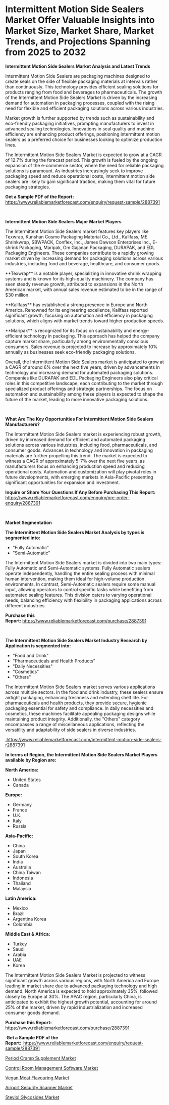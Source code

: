 <p><h1>Intermittent Motion Side Sealers Market Offer Valuable Insights into Market Size, Market Share, Market Trends, and Projections Spanning from 2025 to 2032</h1></p><p><strong>Intermittent Motion Side Sealers Market Analysis and Latest Trends</strong></p>
<p><p>Intermittent Motion Side Sealers are packaging machines designed to create seals on the side of flexible packaging materials at intervals rather than continuously. This technology provides efficient sealing solutions for products ranging from food and beverages to pharmaceuticals. The growth of the Intermittent Motion Side Sealers Market is driven by the increasing demand for automation in packaging processes, coupled with the rising need for flexible and efficient packaging solutions across various industries.</p><p>Market growth is further supported by trends such as sustainability and eco-friendly packaging initiatives, prompting manufacturers to invest in advanced sealing technologies. Innovations in seal quality and machine efficiency are enhancing product offerings, positioning intermittent motion sealers as a preferred choice for businesses looking to optimize production lines.</p><p>The Intermittent Motion Side Sealers Market is expected to grow at a CAGR of 12.7% during the forecast period. This growth is fueled by the ongoing expansion of the e-commerce sector, where the need for reliable packaging solutions is paramount. As industries increasingly seek to improve packaging speed and reduce operational costs, intermittent motion side sealers are likely to gain significant traction, making them vital for future packaging strategies.</p></p>
<p><strong>Get a Sample PDF of the Report:&nbsp;</strong> <a href="https://www.reliablemarketforecast.com/enquiry/request-sample/2887391?utm_campaign=1080&utm_medium=2&utm_source=Github&utm_content=ia&utm_term=14032025&utm_id=intermittent-motion-side-sealers">https://www.reliablemarketforecast.com/enquiry/request-sample/2887391</a></p>
<p>&nbsp;</p>
<p><strong>Intermittent Motion Side Sealers Major Market Players</strong></p>
<p><p>The Intermittent Motion Side Sealers market features key players like Texwrap, Kunshan Cosmo Packaging Material Co., Ltd., Kallfass, ME Shrinkwrap, SBWPACK, Conflex, Inc., James Dawson Enterprises Inc., E-shrink Packaging, Maripak, Om Gajanan Packaging, DURAPAK, and EDL Packaging Engineers. These companies contribute to a rapidly growing market driven by increasing demand for packaging solutions across various industries, including food and beverage, healthcare, and consumer goods. </p><p>**Texwrap** is a notable player, specializing in innovative shrink wrapping systems and is known for its high-quality machinery. The company has seen steady revenue growth, attributed to expansions in the North American market, with annual sales revenue estimated to be in the range of $30 million.</p><p>**Kallfass** has established a strong presence in Europe and North America. Renowned for its engineering excellence, Kallfass reported significant growth, focusing on automation and efficiency in packaging solutions, which aligns with market trends toward higher production speeds.</p><p>**Maripak** is recognized for its focus on sustainability and energy-efficient technology in packaging. This approach has helped the company capture market share, particularly among environmentally conscious consumers. Sales revenue is projected to increase by approximately 10% annually as businesses seek eco-friendly packaging solutions.</p><p>Overall, the Intermittent Motion Side Sealers market is anticipated to grow at a CAGR of around 6% over the next five years, driven by advancements in technology and increasing demand for automated packaging solutions. Companies like DURAPAK and EDL Packaging Engineers also play critical roles in this competitive landscape, each contributing to the market through specialized product offerings and strategic partnerships. The focus on automation and sustainability among these players is expected to shape the future of the market, leading to more innovative packaging solutions.</p></p>
<p>&nbsp;</p>
<p><strong>What Are The Key Opportunities For Intermittent Motion Side Sealers Manufacturers?</strong></p>
<p><p>The Intermittent Motion Side Sealers market is experiencing robust growth, driven by increased demand for efficient and automated packaging solutions across various industries, including food, pharmaceuticals, and consumer goods. Advances in technology and innovation in packaging materials are further propelling this trend. The market is expected to witness a CAGR of approximately 5-7% over the next five years, as manufacturers focus on enhancing production speed and reducing operational costs. Automation and customization will play pivotal roles in future developments, with emerging markets in Asia-Pacific presenting significant opportunities for expansion and investment.</p></p>
<p><strong>Inquire or Share Your Questions If Any Before Purchasing This Report:</strong> <a href="https://www.reliablemarketforecast.com/enquiry/pre-order-enquiry/2887391?utm_campaign=1080&utm_medium=2&utm_source=Github&utm_content=ia&utm_term=14032025&utm_id=intermittent-motion-side-sealers">https://www.reliablemarketforecast.com/enquiry/pre-order-enquiry/2887391</a></p>
<p>&nbsp;</p>
<p><strong>Market Segmentation</strong></p>
<p><strong>The Intermittent Motion Side Sealers Market Analysis by types is segmented into:</strong></p>
<p><ul><li>"Fully Automatic"</li><li>"Semi-Automatic"</li></ul></p>
<p><p>The Intermittent Motion Side Sealers market is divided into two main types: Fully Automatic and Semi-Automatic systems. Fully Automatic sealers operate independently, handling the entire sealing process with minimal human intervention, making them ideal for high-volume production environments. In contrast, Semi-Automatic sealers require some manual input, allowing operators to control specific tasks while benefiting from automated sealing features. This division caters to varying operational needs, balancing efficiency with flexibility in packaging applications across different industries.</p></p>
<p><strong>Purchase this Report:&nbsp;</strong><a href="https://www.reliablemarketforecast.com/purchase/2887391?utm_campaign=1080&utm_medium=2&utm_source=Github&utm_content=ia&utm_term=14032025&utm_id=intermittent-motion-side-sealers">https://www.reliablemarketforecast.com/purchase/2887391</a></p>
<p>&nbsp;</p>
<p><strong>The Intermittent Motion Side Sealers Market Industry Research by Application is segmented into:</strong></p>
<p><ul><li>"Food and Drink"</li><li>"Pharmaceuticals and Health Products"</li><li>"Daily Necessities"</li><li>"Cosmetics"</li><li>"Others"</li></ul></p>
<p><p>The Intermittent Motion Side Sealers market serves various applications across multiple sectors. In the food and drink industry, these sealers ensure airtight packaging, enhancing freshness and extending shelf life. For pharmaceuticals and health products, they provide secure, hygienic packaging essential for safety and compliance. In daily necessities and cosmetics, these machines facilitate appealing packaging designs while maintaining product integrity. Additionally, the "Others" category encompasses a range of miscellaneous applications, reflecting the versatility and adaptability of side sealers in diverse industries.</p></p>
<p><a href="https://www.reliablemarketforecast.com/intermittent-motion-side-sealers-r2887391?utm_campaign=1080&utm_medium=2&utm_source=Github&utm_content=ia&utm_term=14032025&utm_id=intermittent-motion-side-sealers">&nbsp;https://www.reliablemarketforecast.com/intermittent-motion-side-sealers-r2887391</a></p>
<p><strong>In terms of Region, the Intermittent Motion Side Sealers Market Players available by Region are:</strong></p>
<p>
    <p> <strong> North America: </strong>
        <ul>
            <li>United States</li>
            <li>Canada</li>
        </ul>
        </p> 
    <p> <strong> Europe: </strong>
        <ul>
            <li>Germany</li>
            <li>France</li>
            <li>U.K.</li>
            <li>Italy</li>
            <li>Russia</li>
        </ul>
        </p> 
    <p> <strong> Asia-Pacific: </strong>
        <ul>
            <li>China</li>
            <li>Japan</li>
            <li>South Korea</li>
            <li>India</li>
            <li>Australia</li>
            <li>China Taiwan</li>
            <li>Indonesia</li>
            <li>Thailand</li>
            <li>Malaysia</li>
        </ul>
        </p> 
    <p> <strong> Latin America: </strong>
        <ul>
            <li>Mexico</li>
            <li>Brazil</li>
            <li>Argentina Korea</li>
            <li>Colombia</li>
        </ul>
        </p> 
    <p> <strong> Middle East & Africa: </strong>
        <ul>
            <li>Turkey</li>
            <li>Saudi</li>
            <li>Arabia</li>
            <li>UAE</li>
            <li>Korea</li>
        </ul>
    </p>
    </p>
<p><p>The Intermittent Motion Side Sealers Market is projected to witness significant growth across various regions, with North America and Europe leading in market share due to advanced packaging technology and high demand. North America is expected to hold approximately 35%, followed closely by Europe at 30%. The APAC region, particularly China, is anticipated to exhibit the highest growth potential, accounting for around 25% of the market, driven by rapid industrialization and increased consumer goods demand.</p></p>
<p><strong>Purchase this Report: </strong><a href="https://www.reliablemarketforecast.com/purchase/2887391?utm_campaign=1080&utm_medium=2&utm_source=Github&utm_content=ia&utm_term=14032025&utm_id=intermittent-motion-side-sealers">https://www.reliablemarketforecast.com/purchase/2887391</a></p>
<p>&nbsp;<strong>Get a Sample PDF of the Report:&nbsp;&nbsp;</strong><a href="https://www.reliablemarketforecast.com/enquiry/request-sample/2887391?utm_campaign=1080&utm_medium=2&utm_source=Github&utm_content=ia&utm_term=14032025&utm_id=intermittent-motion-side-sealers">https://www.reliablemarketforecast.com/enquiry/request-sample/2887391</a></p>
<p><strong></strong></p>
<p><p><a href="https://github.com/rueffmuoloqw/Market-Research-Report-List-1/blob/main/period-cramp-supplement-market.md?utm_campaign=1080&utm_medium=2&utm_source=Github&utm_content=ia&utm_term=14032025&utm_id=intermittent-motion-side-sealers">Period Cramp Supplement Market</a></p><p><a href="https://github.com/saqafidrahea/Market-Research-Report-List-1/blob/main/control-room-management-software-market.md?utm_campaign=1080&utm_medium=2&utm_source=Github&utm_content=ia&utm_term=14032025&utm_id=intermittent-motion-side-sealers">Control Room Management Software Market</a></p><p><a href="https://github.com/onutsheinz/Market-Research-Report-List-1/blob/main/vegan-meat-flavouring-market.md?utm_campaign=1080&utm_medium=2&utm_source=Github&utm_content=ia&utm_term=14032025&utm_id=intermittent-motion-side-sealers">Vegan Meat Flavouring Market</a></p><p><a href="https://github.com/atawanyeze/Market-Research-Report-List-1/blob/main/airport-security-scanner-market.md?utm_campaign=1080&utm_medium=2&utm_source=Github&utm_content=ia&utm_term=14032025&utm_id=intermittent-motion-side-sealers">Airport Security Scanner Market</a></p><p><a href="https://github.com/lazloklitz2e/Market-Research-Report-List-1/blob/main/steviol-glycosides-market.md?utm_campaign=1080&utm_medium=2&utm_source=Github&utm_content=ia&utm_term=14032025&utm_id=intermittent-motion-side-sealers">Steviol Glycosides Market</a></p></p>